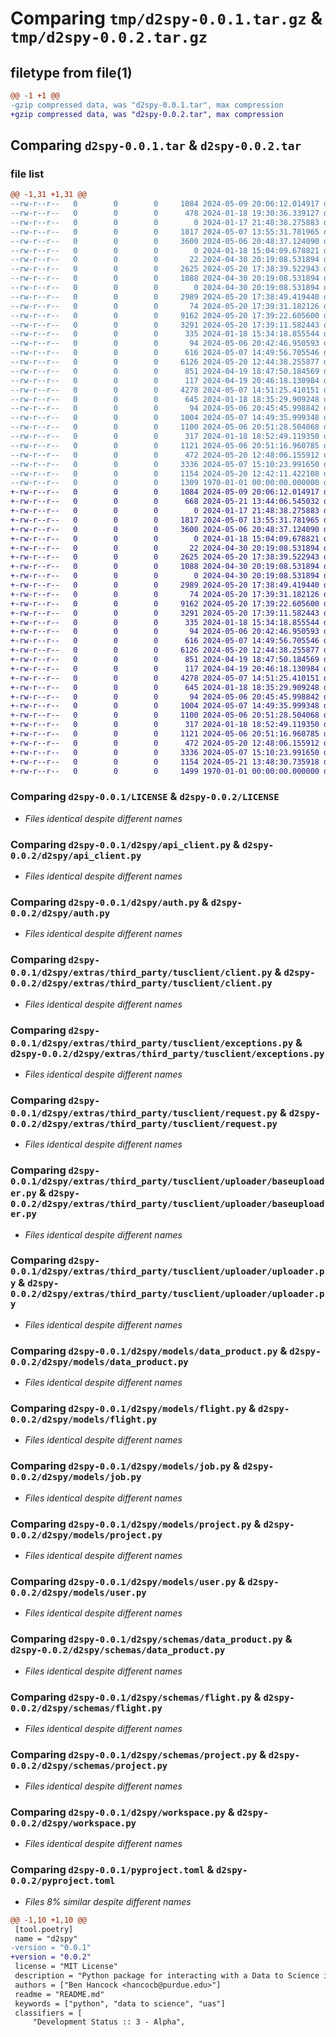 # Comparing `tmp/d2spy-0.0.1.tar.gz` & `tmp/d2spy-0.0.2.tar.gz`

## filetype from file(1)

```diff
@@ -1 +1 @@
-gzip compressed data, was "d2spy-0.0.1.tar", max compression
+gzip compressed data, was "d2spy-0.0.2.tar", max compression
```

## Comparing `d2spy-0.0.1.tar` & `d2spy-0.0.2.tar`

### file list

```diff
@@ -1,31 +1,31 @@
--rw-r--r--   0        0        0     1084 2024-05-09 20:06:12.014917 d2spy-0.0.1/LICENSE
--rw-r--r--   0        0        0      478 2024-01-18 19:30:36.339127 d2spy-0.0.1/README.md
--rw-r--r--   0        0        0        0 2024-01-17 21:48:38.275883 d2spy-0.0.1/d2spy/__init__.py
--rw-r--r--   0        0        0     1817 2024-05-07 13:55:31.781965 d2spy-0.0.1/d2spy/api_client.py
--rw-r--r--   0        0        0     3600 2024-05-06 20:48:37.124090 d2spy-0.0.1/d2spy/auth.py
--rw-r--r--   0        0        0        0 2024-01-18 15:04:09.678821 d2spy-0.0.1/d2spy/extras/__init__.py
--rw-r--r--   0        0        0       22 2024-04-30 20:19:08.531894 d2spy-0.0.1/d2spy/extras/third_party/tusclient/__init__.py
--rw-r--r--   0        0        0     2625 2024-05-20 17:38:39.522943 d2spy-0.0.1/d2spy/extras/third_party/tusclient/client.py
--rw-r--r--   0        0        0     1088 2024-04-30 20:19:08.531894 d2spy-0.0.1/d2spy/extras/third_party/tusclient/exceptions.py
--rw-r--r--   0        0        0        0 2024-04-30 20:19:08.531894 d2spy-0.0.1/d2spy/extras/third_party/tusclient/py.typed
--rw-r--r--   0        0        0     2989 2024-05-20 17:38:49.419440 d2spy-0.0.1/d2spy/extras/third_party/tusclient/request.py
--rw-r--r--   0        0        0       74 2024-05-20 17:39:31.182126 d2spy-0.0.1/d2spy/extras/third_party/tusclient/uploader/__init__.py
--rw-r--r--   0        0        0     9162 2024-05-20 17:39:22.605600 d2spy-0.0.1/d2spy/extras/third_party/tusclient/uploader/baseuploader.py
--rw-r--r--   0        0        0     3291 2024-05-20 17:39:11.582443 d2spy-0.0.1/d2spy/extras/third_party/tusclient/uploader/uploader.py
--rw-r--r--   0        0        0      335 2024-01-18 15:34:18.855544 d2spy-0.0.1/d2spy/extras/utils.py
--rw-r--r--   0        0        0       94 2024-05-06 20:42:46.950593 d2spy-0.0.1/d2spy/models/__init__.py
--rw-r--r--   0        0        0      616 2024-05-07 14:49:56.705546 d2spy-0.0.1/d2spy/models/data_product.py
--rw-r--r--   0        0        0     6126 2024-05-20 12:44:38.255877 d2spy-0.0.1/d2spy/models/flight.py
--rw-r--r--   0        0        0      851 2024-04-19 18:47:50.184569 d2spy-0.0.1/d2spy/models/job.py
--rw-r--r--   0        0        0      117 2024-04-19 20:46:18.130984 d2spy-0.0.1/d2spy/models/location.py
--rw-r--r--   0        0        0     4278 2024-05-07 14:51:25.410151 d2spy-0.0.1/d2spy/models/project.py
--rw-r--r--   0        0        0      645 2024-01-18 18:35:29.909248 d2spy-0.0.1/d2spy/models/user.py
--rw-r--r--   0        0        0       94 2024-05-06 20:45:45.998842 d2spy-0.0.1/d2spy/schemas/__init__.py
--rw-r--r--   0        0        0     1004 2024-05-07 14:49:35.999348 d2spy-0.0.1/d2spy/schemas/data_product.py
--rw-r--r--   0        0        0     1100 2024-05-06 20:51:28.504068 d2spy-0.0.1/d2spy/schemas/flight.py
--rw-r--r--   0        0        0      317 2024-01-18 18:52:49.119350 d2spy-0.0.1/d2spy/schemas/geojson.py
--rw-r--r--   0        0        0     1121 2024-05-06 20:51:16.960785 d2spy-0.0.1/d2spy/schemas/project.py
--rw-r--r--   0        0        0      472 2024-05-20 12:48:06.155912 d2spy-0.0.1/d2spy/schemas/stac_properties.py
--rw-r--r--   0        0        0     3336 2024-05-07 15:10:23.991650 d2spy-0.0.1/d2spy/workspace.py
--rw-r--r--   0        0        0     1154 2024-05-20 12:42:11.422108 d2spy-0.0.1/pyproject.toml
--rw-r--r--   0        0        0     1309 1970-01-01 00:00:00.000000 d2spy-0.0.1/PKG-INFO
+-rw-r--r--   0        0        0     1084 2024-05-09 20:06:12.014917 d2spy-0.0.2/LICENSE
+-rw-r--r--   0        0        0      668 2024-05-21 13:44:06.545032 d2spy-0.0.2/README.md
+-rw-r--r--   0        0        0        0 2024-01-17 21:48:38.275883 d2spy-0.0.2/d2spy/__init__.py
+-rw-r--r--   0        0        0     1817 2024-05-07 13:55:31.781965 d2spy-0.0.2/d2spy/api_client.py
+-rw-r--r--   0        0        0     3600 2024-05-06 20:48:37.124090 d2spy-0.0.2/d2spy/auth.py
+-rw-r--r--   0        0        0        0 2024-01-18 15:04:09.678821 d2spy-0.0.2/d2spy/extras/__init__.py
+-rw-r--r--   0        0        0       22 2024-04-30 20:19:08.531894 d2spy-0.0.2/d2spy/extras/third_party/tusclient/__init__.py
+-rw-r--r--   0        0        0     2625 2024-05-20 17:38:39.522943 d2spy-0.0.2/d2spy/extras/third_party/tusclient/client.py
+-rw-r--r--   0        0        0     1088 2024-04-30 20:19:08.531894 d2spy-0.0.2/d2spy/extras/third_party/tusclient/exceptions.py
+-rw-r--r--   0        0        0        0 2024-04-30 20:19:08.531894 d2spy-0.0.2/d2spy/extras/third_party/tusclient/py.typed
+-rw-r--r--   0        0        0     2989 2024-05-20 17:38:49.419440 d2spy-0.0.2/d2spy/extras/third_party/tusclient/request.py
+-rw-r--r--   0        0        0       74 2024-05-20 17:39:31.182126 d2spy-0.0.2/d2spy/extras/third_party/tusclient/uploader/__init__.py
+-rw-r--r--   0        0        0     9162 2024-05-20 17:39:22.605600 d2spy-0.0.2/d2spy/extras/third_party/tusclient/uploader/baseuploader.py
+-rw-r--r--   0        0        0     3291 2024-05-20 17:39:11.582443 d2spy-0.0.2/d2spy/extras/third_party/tusclient/uploader/uploader.py
+-rw-r--r--   0        0        0      335 2024-01-18 15:34:18.855544 d2spy-0.0.2/d2spy/extras/utils.py
+-rw-r--r--   0        0        0       94 2024-05-06 20:42:46.950593 d2spy-0.0.2/d2spy/models/__init__.py
+-rw-r--r--   0        0        0      616 2024-05-07 14:49:56.705546 d2spy-0.0.2/d2spy/models/data_product.py
+-rw-r--r--   0        0        0     6126 2024-05-20 12:44:38.255877 d2spy-0.0.2/d2spy/models/flight.py
+-rw-r--r--   0        0        0      851 2024-04-19 18:47:50.184569 d2spy-0.0.2/d2spy/models/job.py
+-rw-r--r--   0        0        0      117 2024-04-19 20:46:18.130984 d2spy-0.0.2/d2spy/models/location.py
+-rw-r--r--   0        0        0     4278 2024-05-07 14:51:25.410151 d2spy-0.0.2/d2spy/models/project.py
+-rw-r--r--   0        0        0      645 2024-01-18 18:35:29.909248 d2spy-0.0.2/d2spy/models/user.py
+-rw-r--r--   0        0        0       94 2024-05-06 20:45:45.998842 d2spy-0.0.2/d2spy/schemas/__init__.py
+-rw-r--r--   0        0        0     1004 2024-05-07 14:49:35.999348 d2spy-0.0.2/d2spy/schemas/data_product.py
+-rw-r--r--   0        0        0     1100 2024-05-06 20:51:28.504068 d2spy-0.0.2/d2spy/schemas/flight.py
+-rw-r--r--   0        0        0      317 2024-01-18 18:52:49.119350 d2spy-0.0.2/d2spy/schemas/geojson.py
+-rw-r--r--   0        0        0     1121 2024-05-06 20:51:16.960785 d2spy-0.0.2/d2spy/schemas/project.py
+-rw-r--r--   0        0        0      472 2024-05-20 12:48:06.155912 d2spy-0.0.2/d2spy/schemas/stac_properties.py
+-rw-r--r--   0        0        0     3336 2024-05-07 15:10:23.991650 d2spy-0.0.2/d2spy/workspace.py
+-rw-r--r--   0        0        0     1154 2024-05-21 13:48:30.735918 d2spy-0.0.2/pyproject.toml
+-rw-r--r--   0        0        0     1499 1970-01-01 00:00:00.000000 d2spy-0.0.2/PKG-INFO
```

### Comparing `d2spy-0.0.1/LICENSE` & `d2spy-0.0.2/LICENSE`

 * *Files identical despite different names*

### Comparing `d2spy-0.0.1/d2spy/api_client.py` & `d2spy-0.0.2/d2spy/api_client.py`

 * *Files identical despite different names*

### Comparing `d2spy-0.0.1/d2spy/auth.py` & `d2spy-0.0.2/d2spy/auth.py`

 * *Files identical despite different names*

### Comparing `d2spy-0.0.1/d2spy/extras/third_party/tusclient/client.py` & `d2spy-0.0.2/d2spy/extras/third_party/tusclient/client.py`

 * *Files identical despite different names*

### Comparing `d2spy-0.0.1/d2spy/extras/third_party/tusclient/exceptions.py` & `d2spy-0.0.2/d2spy/extras/third_party/tusclient/exceptions.py`

 * *Files identical despite different names*

### Comparing `d2spy-0.0.1/d2spy/extras/third_party/tusclient/request.py` & `d2spy-0.0.2/d2spy/extras/third_party/tusclient/request.py`

 * *Files identical despite different names*

### Comparing `d2spy-0.0.1/d2spy/extras/third_party/tusclient/uploader/baseuploader.py` & `d2spy-0.0.2/d2spy/extras/third_party/tusclient/uploader/baseuploader.py`

 * *Files identical despite different names*

### Comparing `d2spy-0.0.1/d2spy/extras/third_party/tusclient/uploader/uploader.py` & `d2spy-0.0.2/d2spy/extras/third_party/tusclient/uploader/uploader.py`

 * *Files identical despite different names*

### Comparing `d2spy-0.0.1/d2spy/models/data_product.py` & `d2spy-0.0.2/d2spy/models/data_product.py`

 * *Files identical despite different names*

### Comparing `d2spy-0.0.1/d2spy/models/flight.py` & `d2spy-0.0.2/d2spy/models/flight.py`

 * *Files identical despite different names*

### Comparing `d2spy-0.0.1/d2spy/models/job.py` & `d2spy-0.0.2/d2spy/models/job.py`

 * *Files identical despite different names*

### Comparing `d2spy-0.0.1/d2spy/models/project.py` & `d2spy-0.0.2/d2spy/models/project.py`

 * *Files identical despite different names*

### Comparing `d2spy-0.0.1/d2spy/models/user.py` & `d2spy-0.0.2/d2spy/models/user.py`

 * *Files identical despite different names*

### Comparing `d2spy-0.0.1/d2spy/schemas/data_product.py` & `d2spy-0.0.2/d2spy/schemas/data_product.py`

 * *Files identical despite different names*

### Comparing `d2spy-0.0.1/d2spy/schemas/flight.py` & `d2spy-0.0.2/d2spy/schemas/flight.py`

 * *Files identical despite different names*

### Comparing `d2spy-0.0.1/d2spy/schemas/project.py` & `d2spy-0.0.2/d2spy/schemas/project.py`

 * *Files identical despite different names*

### Comparing `d2spy-0.0.1/d2spy/workspace.py` & `d2spy-0.0.2/d2spy/workspace.py`

 * *Files identical despite different names*

### Comparing `d2spy-0.0.1/pyproject.toml` & `d2spy-0.0.2/pyproject.toml`

 * *Files 8% similar despite different names*

```diff
@@ -1,10 +1,10 @@
 [tool.poetry]
 name = "d2spy"
-version = "0.0.1"
+version = "0.0.2"
 license = "MIT License"
 description = "Python package for interacting with a Data to Science instance."
 authors = ["Ben Hancock <hancocb@purdue.edu>"]
 readme = "README.md"
 keywords = ["python", "data to science", "uas"]
 classifiers = [
     "Development Status :: 3 - Alpha",
```

